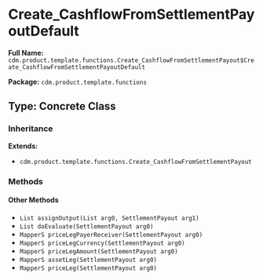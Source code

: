 # Create_CashflowFromSettlementPayoutDefault

**Full Name:** `cdm.product.template.functions.Create_CashflowFromSettlementPayout$Create_CashflowFromSettlementPayoutDefault`

**Package:** `cdm.product.template.functions`

## Type: Concrete Class

### Inheritance

**Extends:**
- `cdm.product.template.functions.Create_CashflowFromSettlementPayout`

### Methods

#### Other Methods

- `List assignOutput(List arg0, SettlementPayout arg1)`
- `List doEvaluate(SettlementPayout arg0)`
- `MapperS priceLegPayerReceiver(SettlementPayout arg0)`
- `MapperS priceLegCurrency(SettlementPayout arg0)`
- `MapperS priceLegAmount(SettlementPayout arg0)`
- `MapperS assetLeg(SettlementPayout arg0)`
- `MapperS priceLeg(SettlementPayout arg0)`

